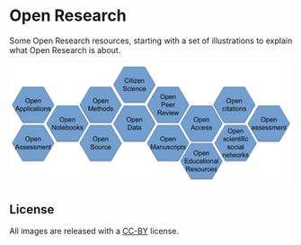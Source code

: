 # Open Research

Some Open Research resources, starting with a set of illustrations to explain what Open Research is about.

![Open Research](https://raw.githubusercontent.com/alexarje/open-research/main/puzzle-illustration/English/open-research-puzzle.png)

## License

All images are released with a [CC-BY](https://creativecommons.org/licenses/by/4.0/) license.
